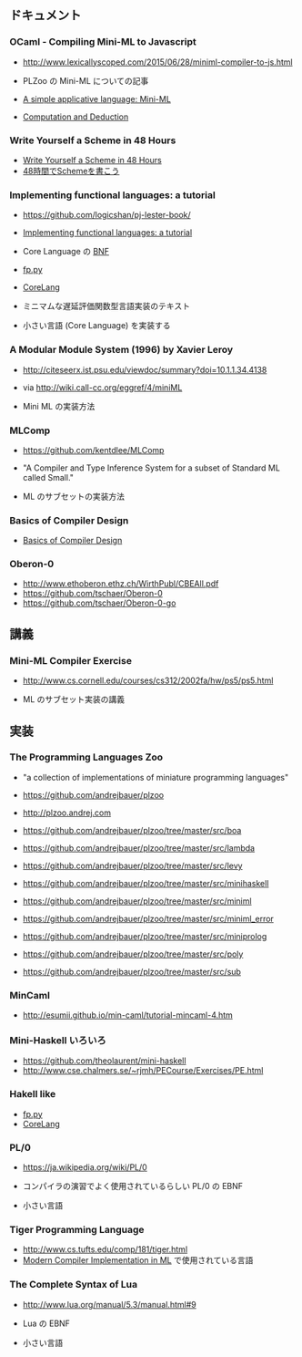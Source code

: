 ## ドキュメント

### OCaml - Compiling Mini-ML to Javascript
- http://www.lexicallyscoped.com/2015/06/28/miniml-compiler-to-js.html
- PLZoo の Mini-ML についての記事

- [A simple applicative language: Mini-ML](https://hal.inria.fr/inria-00076025/file/RR-0529.pdf)
- [Computation and Deduction](http://www.cs.cmu.edu/~twelf/notes/cd.pdf)

### Write Yourself a Scheme in 48 Hours
- [Write Yourself a Scheme in 48 Hours](https://en.wikibooks.org/wiki/Write_Yourself_a_Scheme_in_48_Hours)
- [48時間でSchemeを書こう](https://ja.wikibooks.org/wiki/48時間でSchemeを書こう)

### Implementing functional languages: a tutorial
- https://github.com/logicshan/pj-lester-book/
- [Implementing functional languages: a tutorial](https://www.microsoft.com/en-us/research/publication/implementing-functional-languages-a-tutorial/?from=http%3A%2F%2Fresearch.microsoft.com%2Fen-us%2Fum%2Fpeople%2Fsimonpj%2Fpapers%2Fpj-lester-book%2F)

- Core Language の [BNF](https://github.com/logicshan/pj-lester-book/blob/master/language.src)

- [fp.py](https://github.com/BruceJillis/fp.py)
- [CoreLang](https://github.com/hengchu/CoreLang)

- ミニマムな遅延評価関数型言語実装のテキスト
- 小さい言語 (Core Language) を実装する

### A Modular Module System (1996) by Xavier Leroy
- http://citeseerx.ist.psu.edu/viewdoc/summary?doi=10.1.1.34.4138
- via http://wiki.call-cc.org/eggref/4/miniML

- Mini ML の実装方法

### MLComp
- https://github.com/kentdlee/MLComp
- "A Compiler and Type Inference System for a subset of Standard ML called Small."

- ML のサブセットの実装方法

### Basics of Compiler Design
- [Basics of Compiler Design](http://www.diku.dk/hjemmesider/ansatte/torbenm/Basics/)

### Oberon-0
- http://www.ethoberon.ethz.ch/WirthPubl/CBEAll.pdf
- https://github.com/tschaer/Oberon-0
- https://github.com/tschaer/Oberon-0-go

## 講義

### Mini-ML Compiler Exercise
- http://www.cs.cornell.edu/courses/cs312/2002fa/hw/ps5/ps5.html

- ML のサブセット実装の講義

## 実装

### The Programming Languages Zoo
- "a collection of implementations of miniature programming languages"
- https://github.com/andrejbauer/plzoo
- http://plzoo.andrej.com

- https://github.com/andrejbauer/plzoo/tree/master/src/boa
- https://github.com/andrejbauer/plzoo/tree/master/src/lambda
- https://github.com/andrejbauer/plzoo/tree/master/src/levy
- https://github.com/andrejbauer/plzoo/tree/master/src/minihaskell
- https://github.com/andrejbauer/plzoo/tree/master/src/miniml
- https://github.com/andrejbauer/plzoo/tree/master/src/miniml_error
- https://github.com/andrejbauer/plzoo/tree/master/src/miniprolog
- https://github.com/andrejbauer/plzoo/tree/master/src/poly
- https://github.com/andrejbauer/plzoo/tree/master/src/sub

### MinCaml
- http://esumii.github.io/min-caml/tutorial-mincaml-4.htm

### Mini-Haskell いろいろ
- https://github.com/theolaurent/mini-haskell
- http://www.cse.chalmers.se/~rjmh/PECourse/Exercises/PE.html

### Hakell like
- [fp.py](https://github.com/BruceJillis/fp.py)
- [CoreLang](https://github.com/hengchu/CoreLang)

### PL/0
- https://ja.wikipedia.org/wiki/PL/0

- コンパイラの演習でよく使用されているらしい PL/0 の EBNF
- 小さい言語

### Tiger Programming Language
- http://www.cs.tufts.edu/comp/181/tiger.html
- [Modern Compiler Implementation in ML](https://www.cs.princeton.edu/~appel/modern/ml/) で使用されている言語

### The Complete Syntax of Lua
- http://www.lua.org/manual/5.3/manual.html#9

- Lua の EBNF
- 小さい言語
